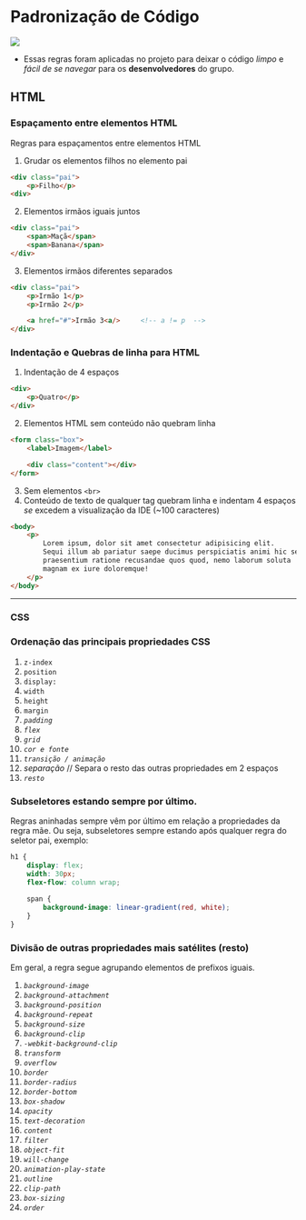 # Padronização de Código

<img src="preview-code.png">

* Essas regras foram aplicadas no projeto para deixar o código _limpo_ e _fácil de se navegar_ para os **desenvolvedores** do grupo.
## HTML
### Espaçamento entre elementos HTML
Regras para espaçamentos entre elementos HTML

1. Grudar os elementos filhos no elemento pai
```html
<div class="pai">
    <p>Filho</p>
<div>
```


2. Elementos irmãos iguais juntos
```html
<div class="pai">
    <span>Maçã</span>
    <span>Banana</span>
</div>
```

3. Elementos irmãos diferentes separados
```html
<div class="pai">
    <p>Irmão 1</p>
    <p>Irmão 2</p>

    <a href="#">Irmão 3<a/>     <!-- a != p  -->
</div>
```

### Indentação e Quebras de linha para HTML
1. Indentação de 4 espaços
```html
<div>
    <p>Quatro</p>
</div>
```

2. Elementos HTML sem conteúdo não quebram linha
```html
<form class="box">
    <label>Imagem</label>

    <div class="content"></div>
</form>
```
3. Sem elementos `<br>`
4. Conteúdo de texto de qualquer tag quebram linha e indentam 4 espaços _se_ excedem a visualização da IDE (~100 caracteres)
```html
<body>
    <p>
        Lorem ipsum, dolor sit amet consectetur adipisicing elit. 
        Sequi illum ab pariatur saepe ducimus perspiciatis animi hic sed 
        praesentium ratione recusandae quos quod, nemo laborum soluta
        magnam ex iure doloremque!
    </p>
</body>
```

<hr>

### CSS

### Ordenação das principais propriedades CSS
1. `z-index`
2. `position`
3. `display:`
4. `width`
5. `height`
6. `margin`
7. _`padding`_ 
8. _`flex`_
9. _`grid`_
10. _`cor e fonte`_
11. _`transição / animação`_
12. _separação_ // Separa o resto das outras propriedades em 2 espaços 
13. _`resto`_

### Subseletores estando sempre por último.
Regras aninhadas sempre vêm por último em relação a propriedades da regra mãe. Ou seja, subseletores sempre estando após qualquer regra do seletor pai, exemplo:
```css
h1 {
    display: flex;
    width: 30px;
    flex-flow: column wrap;
   
    span {
        background-image: linear-gradient(red, white); 
    }
}
```


### Divisão de outras propriedades mais satélites (resto)
Em geral, a regra segue agrupando elementos de prefixos iguais.

1. _`background-image`_
2. _`background-attachment`_
3. _`background-position`_
4. _`background-repeat`_
5. _`background-size`_
6. _`background-clip`_
7. _`-webkit-background-clip`_
8. _`transform`_
9. _`overflow`_
10. _`border`_
11. _`border-radius`_
12. _`border-bottom`_
13. _`box-shadow`_
14. _`opacity`_
15. _`text-decoration`_
16. _`content`_
17. _`filter`_
18. _`object-fit`_
19. _`will-change`_
20. _`animation-play-state`_
21. _`outline`_
22. _`clip-path`_
23. _`box-sizing`_
24. _`order`_
